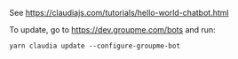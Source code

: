 See https://claudiajs.com/tutorials/hello-world-chatbot.html

To update, go to https://dev.groupme.com/bots and run:

    yarn claudia update --configure-groupme-bot
